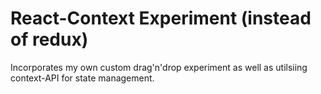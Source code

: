 # React-Context Experiment (instead of redux)

Incorporates my own custom drag'n'drop experiment as well as utilsiing context-API for state management.
